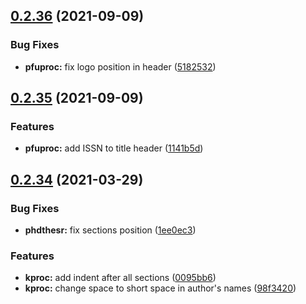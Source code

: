 ## [0.2.36](https://github.com/yamadharma/kermit/compare/v0.2.35...v0.2.36) (2021-09-09)


### Bug Fixes

* **pfuproc:** fix logo position in header ([5182532](https://github.com/yamadharma/kermit/commit/51825325e312046e8ab52cb5f1a697145601d08b))



## [0.2.35](https://github.com/yamadharma/kermit/compare/v0.2.34...v0.2.35) (2021-09-09)


### Features

* **pfuproc:** add ISSN to title header ([1141b5d](https://github.com/yamadharma/kermit/commit/1141b5db414cb17b8dceb16bb0fd81c5bb557d4a))



## [0.2.34](https://github.com/yamadharma/kermit/compare/v0.2.33...v0.2.34) (2021-03-29)


### Bug Fixes

* **phdthesr:** fix sections position ([1ee0ec3](https://github.com/yamadharma/kermit/commit/1ee0ec3628b9929a80fcdbb944f4e861def2b048))


### Features

* **kproc:** add indent after all sections ([0095bb6](https://github.com/yamadharma/kermit/commit/0095bb66dfd2cef245359f34283d059f6e895580))
* **kproc:** change space to short space in author's names ([98f3420](https://github.com/yamadharma/kermit/commit/98f3420d9bd0c08d00631812b7a30c6642502348))




